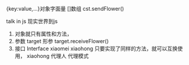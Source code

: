 {key:value,...}对象字面量
[]数组
cst.sendFlower()

talk in js
现实世界到js
1. 对象就只有属性和方法，
2. 参数 target 形参
target.receiveFlower()
3. 接口 Interface
xiaomei xiaohong 只要实现了同样的方法，就可以互换使用，
xiaohong 代理人 代理模式